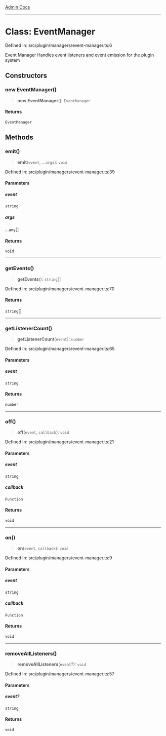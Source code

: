 [Admin Docs](/)

***

# Class: EventManager

Defined in: src/plugin/managers/event-manager.ts:6

Event Manager
Handles event listeners and event emission for the plugin system

## Constructors

### new EventManager()

> **new EventManager**(): `EventManager`

#### Returns

`EventManager`

## Methods

### emit()

> **emit**(`event`, ...`args`): `void`

Defined in: src/plugin/managers/event-manager.ts:39

#### Parameters

##### event

`string`

##### args

...`any`[]

#### Returns

`void`

***

### getEvents()

> **getEvents**(): `string`[]

Defined in: src/plugin/managers/event-manager.ts:70

#### Returns

`string`[]

***

### getListenerCount()

> **getListenerCount**(`event`): `number`

Defined in: src/plugin/managers/event-manager.ts:65

#### Parameters

##### event

`string`

#### Returns

`number`

***

### off()

> **off**(`event`, `callback`): `void`

Defined in: src/plugin/managers/event-manager.ts:21

#### Parameters

##### event

`string`

##### callback

`Function`

#### Returns

`void`

***

### on()

> **on**(`event`, `callback`): `void`

Defined in: src/plugin/managers/event-manager.ts:9

#### Parameters

##### event

`string`

##### callback

`Function`

#### Returns

`void`

***

### removeAllListeners()

> **removeAllListeners**(`event`?): `void`

Defined in: src/plugin/managers/event-manager.ts:57

#### Parameters

##### event?

`string`

#### Returns

`void`
